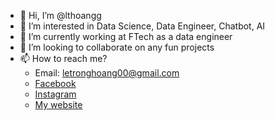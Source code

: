 - 👋 Hi, I’m @lthoangg
- 👀 I’m interested in Data Science, Data Engineer, Chatbot, AI
- 🌱 I’m currently working at FTech as a data engineer
- 💞️ I’m looking to collaborate on any fun projects
- 📫 How to reach me?
  + Email: letronghoang00@gmail.com
  + [Facebook](https://www.facebook.com/lthoangg)
  + [Instagram](https://www.instagram/lthoangg)
  + [My website](https://www.lthoangg.tk)

<!---
lthoangg/lthoangg is a ✨ special ✨ repository because its `README.md` (this file) appears on your GitHub profile.
You can click the Preview link to take a look at your changes.
--->
